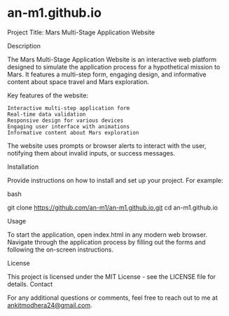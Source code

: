 # an-m1.github.io
Project Title: Mars Multi-Stage Application Website

Description

The Mars Multi-Stage Application Website is an interactive web platform designed to simulate the application process for a hypothetical mission to Mars. It features a multi-step form, engaging design, and informative content about space travel and Mars exploration.

Key features of the website:

    Interactive multi-step application form
    Real-time data validation
    Responsive design for various devices
    Engaging user interface with animations
    Informative content about Mars exploration

The website uses prompts or browser alerts to interact with the user, notifying them about invalid inputs, or success messages.

Installation

Provide instructions on how to install and set up your project. For example:

bash

git clone https://github.com/an-m1/an-m1.github.io.git
cd an-m1.github.io

Usage

To start the application, open index.html in any modern web browser. Navigate through the application process by filling out the forms and following the on-screen instructions.


License

This project is licensed under the MIT License - see the LICENSE file for details.
Contact

For any additional questions or comments, feel free to reach out to me at ankitmodhera24@gmail.com.